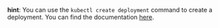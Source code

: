 **hint**: You can use the `kubectl create deployment` command to create a deployment. You can find the documentation [here](https://kubernetes.io/docs/concepts/workloads/controllers/deployment/).
